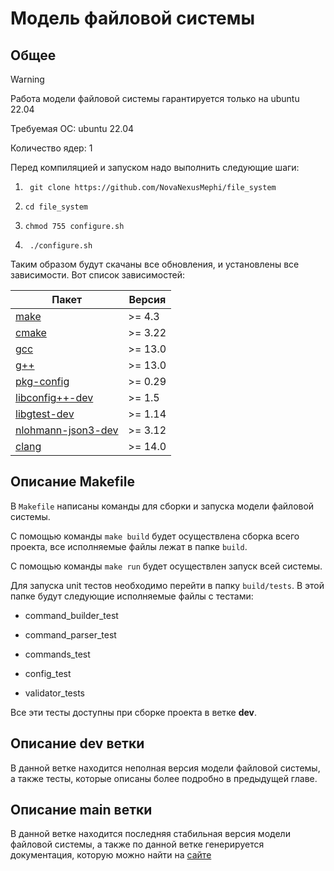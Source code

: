 # Модель файловой системы

## Общее
> [!WARNING]
> Работа модели файловой системы гарантируется только на ubuntu 22.04

Требуемая ОС: ubuntu 22.04

Количество ядер: 1

Перед компиляцией и запуском надо выполнить следующие шаги:

1. ` git clone https://github.com/NovaNexusMephi/file_system`

2.  `cd file_system`

3.  `chmod 755 configure.sh`

4. ` ./configure.sh`


Таким образом будут скачаны все обновления, и установлены все зависимости. Вот список зависимостей:

| Пакет | Версия |
|---------|------|
| [make](https://www.gnu.org/software/make/) | >= 4.3 |
| [cmake](https://cmake.org/) | >= 3.22 |
|  [gcc](https://gcc.gnu.org/) | >= 13.0 |
| [g++](https://gcc.gnu.org/) | >= 13.0 |
| [pkg-config](https://www.freedesktop.org/wiki/Software/pkg-config/) | >= 0.29 |
| [libconfig++-dev](https://hyperrealm.github.io/libconfig/) | >= 1.5 |
|  [libgtest-dev](https://google.github.io/googletest/) | >= 1.14 |
|  [nlohmann-json3-dev](https://github.com/nlohmann/json?tab=readme-ov-file) | >= 3.12 |
|  [clang](https://clang.llvm.org/) | >= 14.0 |


## Описание Makefile

В `Makefile` написаны команды для сборки и запуска модели файловой системы.

С помощью команды `make build` будет осуществлена сборка всего проекта, все исполняемые файлы лежат в папке `build`.

С помощью команды `make run` будет осуществлен запуск всей системы.

Для запуска unit тестов необходимо перейти в папку `build/tests`. В этой папке будут следующие исполняемые файлы с тестами:

- command_builder_test

- command_parser_test

- commands_test

- config_test

- validator_tests

Все эти тесты доступны при сборке проекта в ветке **dev**.

## Описание dev ветки

В данной ветке находится неполная версия модели файловой системы, а также тесты, которые описаны более подробно в предыдущей главе.

## Описание main ветки

В данной ветке находится последняя стабильная версия модели файловой системы, а также по данной ветке генерируется документация, которую можно найти на [сайте](https://novanexusmephi.github.io/file_system/)
